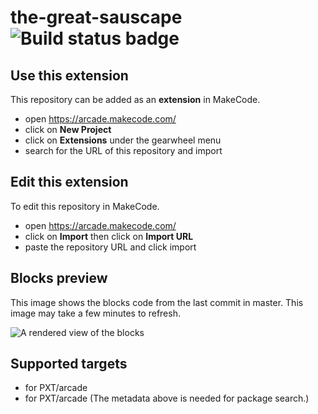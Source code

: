 # the-great-sauscape ![Build status badge](https://github.com/adamalbu/the-great-sauscape/workflows/MakeCode/badge.svg)



## Use this extension

This repository can be added as an **extension** in MakeCode.

* open https://arcade.makecode.com/
* click on **New Project**
* click on **Extensions** under the gearwheel menu
* search for the URL of this repository and import

## Edit this extension

To edit this repository in MakeCode.

* open https://arcade.makecode.com/
* click on **Import** then click on **Import URL**
* paste the repository URL and click import

## Blocks preview

This image shows the blocks code from the last commit in master.
This image may take a few minutes to refresh.

![A rendered view of the blocks](https://github.com/adamalbu/the-great-sauscape/raw/master/.makecode/blocks.png)

## Supported targets

* for PXT/arcade
* for PXT/arcade
(The metadata above is needed for package search.)

